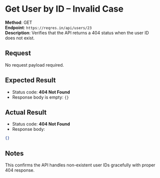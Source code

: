 # Get User by ID – Invalid Case

**Method**: GET  
**Endpoint**: `https://reqres.in/api/users/23`  
**Description**: Verifies that the API returns a 404 status when the user ID does not exist.

## Request
No request payload required.

## Expected Result  
- Status code: **404 Not Found**  
- Response body is empty: `{}`

## Actual Result  
- Status code: **404 Not Found**  
- Response body:
```json
{}
```

## Notes

This confirms the API handles non-existent user IDs gracefully with proper 404 response.
